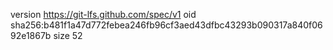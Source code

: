 version https://git-lfs.github.com/spec/v1
oid sha256:b481f1a47d772febea246fb96cf3aed43dfbc43293b090317a840f0692e1867b
size 52
